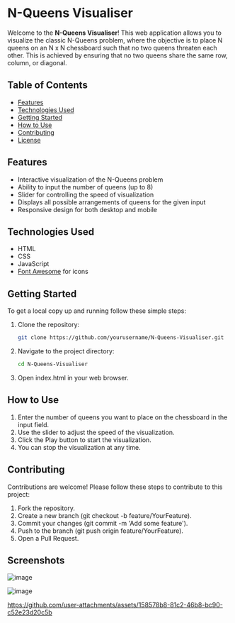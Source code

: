 # N-Queens Visualiser

Welcome to the **N-Queens Visualiser**! This web application allows you to visualize the classic N-Queens problem, where the objective is to place N queens on an N x N chessboard such that no two queens threaten each other. This is achieved by ensuring that no two queens share the same row, column, or diagonal.

## Table of Contents

- [Features](#features)
- [Technologies Used](#technologies-used)
- [Getting Started](#getting-started)
- [How to Use](#how-to-use)
- [Contributing](#contributing)
- [License](#license)

## Features

- Interactive visualization of the N-Queens problem
- Ability to input the number of queens (up to 8)
- Slider for controlling the speed of visualization
- Displays all possible arrangements of queens for the given input
- Responsive design for both desktop and mobile

## Technologies Used

- HTML
- CSS
- JavaScript
- [Font Awesome](https://fontawesome.com/) for icons

## Getting Started

To get a local copy up and running follow these simple steps:

1. Clone the repository:

   ```bash
   git clone https://github.com/yourusername/N-Queens-Visualiser.git
   ```
2. Navigate to the project directory:
   ```bash
   cd N-Queens-Visualiser
   ```
3. Open index.html in your web browser.

## How to Use
1. Enter the number of queens you want to place on the chessboard in the input field.
2. Use the slider to adjust the speed of the visualization.
3. Click the Play button to start the visualization.
4. You can stop the visualization at any time.


## Contributing
Contributions are welcome! Please follow these steps to contribute to this project:

1. Fork the repository.
2. Create a new branch (git checkout -b feature/YourFeature).
3. Commit your changes (git commit -m 'Add some feature').
4. Push to the branch (git push origin feature/YourFeature).
5. Open a Pull Request.

## Screenshots

![image](https://github.com/user-attachments/assets/b8187f8d-c9dc-4aba-8d60-70a3ff21f03e)

![image](https://github.com/user-attachments/assets/31fddb61-90e7-4639-8d33-66dd552bdd75)

https://github.com/user-attachments/assets/158578b8-81c2-46b8-bc90-c52e23d20c5b



